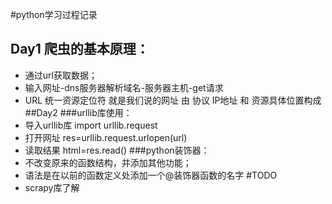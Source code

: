 #python学习过程记录## Day1 爬虫的基本原理：* 通过url获取数据；* 输入网址-dns服务器解析域名-服务器主机-get请求* URL 统一资源定位符 就是我们说的网址 由 协议  IP地址  和 资源具体位置构成
##Day2
###urllib库使用：
* 导入urllib库 import urllib.request
* 打开网址 res=urllib.request.urlopen(url)
* 读取结果 html=res.read()
###python装饰器：
* 不改变原来的函数结构，并添加其他功能；
* 语法是在以前的函数定义处添加一个@装饰器函数的名字
#TODO* scrapy库了解